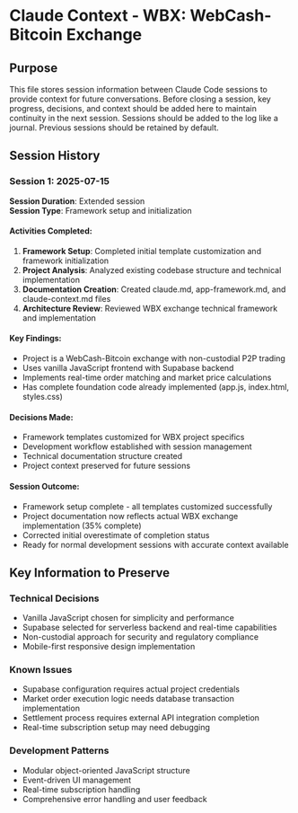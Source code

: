 # Claude Context - WBX: WebCash-Bitcoin Exchange

## Purpose

This file stores session information between Claude Code sessions to provide context for future conversations. Before closing a session, key progress, decisions, and context should be added here to maintain continuity in the next session. Sessions should be added to the log like a journal. Previous sessions should be retained by default.

## Session History

### Session 1: 2025-07-15
**Session Duration**: Extended session  
**Session Type**: Framework setup and initialization

#### Activities Completed:
1. **Framework Setup**: Completed initial template customization and framework initialization
2. **Project Analysis**: Analyzed existing codebase structure and technical implementation
3. **Documentation Creation**: Created claude.md, app-framework.md, and claude-context.md files
4. **Architecture Review**: Reviewed WBX exchange technical framework and implementation

#### Key Findings:
- Project is a WebCash-Bitcoin exchange with non-custodial P2P trading
- Uses vanilla JavaScript frontend with Supabase backend
- Implements real-time order matching and market price calculations
- Has complete foundation code already implemented (app.js, index.html, styles.css)

#### Decisions Made:
- Framework templates customized for WBX project specifics
- Development workflow established with session management
- Technical documentation structure created
- Project context preserved for future sessions

#### Session Outcome:
- Framework setup complete - all templates customized successfully
- Project documentation now reflects actual WBX exchange implementation (35% complete)
- Corrected initial overestimate of completion status
- Ready for normal development sessions with accurate context available

## Key Information to Preserve

### Technical Decisions
- Vanilla JavaScript chosen for simplicity and performance
- Supabase selected for serverless backend and real-time capabilities
- Non-custodial approach for security and regulatory compliance
- Mobile-first responsive design implementation

### Known Issues
- Supabase configuration requires actual project credentials
- Market order execution logic needs database transaction implementation
- Settlement process requires external API integration completion
- Real-time subscription setup may need debugging

### Development Patterns
- Modular object-oriented JavaScript structure
- Event-driven UI management
- Real-time subscription handling
- Comprehensive error handling and user feedback